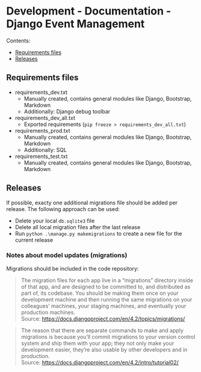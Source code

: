 # Development - Documentation - Django Event Management

Contents:

- [Requirements files](#requirements-files)
- [Releases](#releases)

## Requirements files

- requirements_dev.txt
  - Manually created, contains general modules like Django, Bootstrap, Markdown
  - Additionally: Django debug toolbar
- requirements_dev_all.txt
  - Exported requirements (`pip freeze > requirements_dev_all.txt`)
- requirements_prod.txt
  - Manually created, contains general modules like Django, Bootstrap, Markdown
  - Additionally: SQL
- requirements_test.txt
  - Manually created, contains general modules like Django, Bootstrap, Markdown

## Releases

If possible, exacty one additional migrations file should be added per release. The following approach can be used:

- Delete your local `db.sqlite3` file
- Delete all local migration files after the last release
- Run `python .\manage.py makemigrations` to create a new file for the current release

### Notes about model updates (migrations)

Migrations should be included in the code repository:

> The migration files for each app live in a “migrations” directory inside of that app, and are designed to be committed to, and distributed as part of, its codebase. You should be making them once on your development machine and then running the same migrations on your colleagues’ machines, your staging machines, and eventually your production machines.  
Source: <https://docs.djangoproject.com/en/4.2/topics/migrations/>

> The reason that there are separate commands to make and apply migrations is because you’ll commit migrations to your version control system and ship them with your app; they not only make your development easier, they’re also usable by other developers and in production.  
Source: <https://docs.djangoproject.com/en/4.2/intro/tutorial02/>
